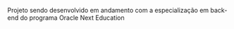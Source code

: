 Projeto sendo desenvolvido em andamento com a especialização em back-end do programa Oracle Next Education

